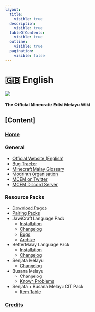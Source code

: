 ```yaml
---
layout:
  title:
    visible: true
  description:
    visible: true
  tableOfContents:
    visible: true
  outline:
    visible: true
  pagination:
    visible: false
---
```


# 🇬🇧 English

![](https://imgur.com/0HxIaqK.png)

#### The Official Minecraft: Edisi Melayu Wiki

## \[Content]

### [Home](../)

### General

* [Official Website (English)](https://bit.ly/MCEMWebsite)
* [Bug Tracker](https://github.com/Minecraft-EdisiMelayu/MCEM-BugTracker)
* [Minecraft Malay Glossary](<../Bahasa Melayu/Glosari-Minecraft-untuk-Rumi-dan-Jawi.md>)
* [Modrinth Organisation](https://bit.ly/MCEM-Modrinth)
* [MCEM on Twitter](https://twitter.com/MC\_EdisiMelayu)
* [MCEM Discord Server](https://bit.ly/MCEM-Discord)

### Resource Packs

* [Download Pages](../English/Download-Pages.md)
* [Pairing Packs](../English/Pairing-Packs.md)
* JawiCraft Language Pack
  * [Installation](../English/JawiCraft/Installation.md)
  * [Changelog](../English/JawiCraft/Changelog.md)
  * [Bugs](../English/JawiCraft/Bugs.md)
  * [Archive](https://github.com/Minecraft-EdisiMelayu/Arkib-JawiCraft)
* BetterMalay Language Pack
  * [Installation](../English/BetterMalay/Installation.md)
  * [Changelog](../English/BetterMalay/Changelog.md)
* Senjata Melayu
  * [Changelog](<../English/Senjata Melayu/Changelog.md>)
* Busana Melayu
  * [Changelog](<../English/Busana Melayu/Changelog.md>)
  * [Known Problems](<../English/Busana Melayu/Known-Problems.md>)
* Senjata + Busana Melayu CIT Pack
  * [Item Table](../English/Senjata-+-Busana-Melayu-CIT-Pack-‐-Item-Table.md)

### [Credits](../English/Credits.md)
